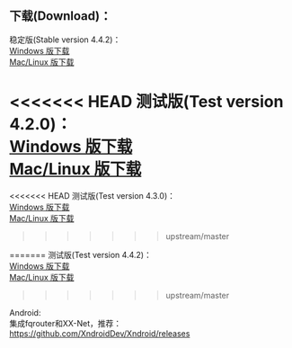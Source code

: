 
## 下载(Download)：
稳定版(Stable version 4.4.2)：  
[Windows 版下载](https://github.com/XX-net/XX-Net/releases/download/4.4.2/XX-Net-windows-4.4.2.7z)   
[Mac/Linux 版下载](https://github.com/XX-net/XX-Net/archive/4.4.2.zip)  

<<<<<<< HEAD
测试版(Test version 4.2.0)：  
[Windows 版下载](https://github.com/XX-net/XX-Net/releases/download/4.2.0/XX-Net-windows-4.2.0.7z)   
[Mac/Linux 版下载](https://github.com/XX-net/XX-Net/archive/4.2.0.zip)  
=======

<<<<<<< HEAD
测试版(Test version 4.3.0)：  
[Windows 版下载](https://github.com/XX-net/XX-Net/releases/download/4.3.0/XX-Net-windows-4.3.0.7z)   
[Mac/Linux 版下载](https://github.com/XX-net/XX-Net/archive/4.3.0.zip)  
>>>>>>> upstream/master

=======
测试版(Test version 4.4.2)：  
[Windows 版下载](https://github.com/XX-net/XX-Net/releases/download/4.4.2/XX-Net-windows-4.4.2.7z)   
[Mac/Linux 版下载](https://github.com/XX-net/XX-Net/archive/4.4.2.zip)  
>>>>>>> upstream/master


Android:  
集成fqrouter和XX-Net，推荐：  
https://github.com/XndroidDev/Xndroid/releases
